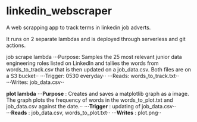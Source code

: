# linkedin_webscraper
A web scrapping app to track terms in linkedin job adverts.

It runs on 2 separate lambdas and is deployed through serverless and git actions.

job scrape lambda
    ⋅⋅⋅Purpose: Samples the 25 most relevant junior data engineering roles listed on LinkedIn and tallies 
        the words from words_to_track.csv that is then updated on a job_data.csv. Both files are on a 
        S3 bucket⋅⋅
    ⋅⋅⋅Trigger: 0530 everyday⋅⋅
    ⋅⋅⋅Reads: words_to_track.txt⋅⋅
    ⋅⋅⋅Writes: job_data.csv⋅⋅

**plot lambda**
⋅⋅⋅**Purpose** : Creates and saves a matplotlib graph as a image. The graph plots the frequency of words
in the words_to_plot.txt and job_data.csv against the date.⋅⋅
⋅⋅⋅**Trigger** : updating of job_data.csv⋅⋅
⋅⋅⋅**Reads** : job_data.csv, words_to_plot.txt⋅⋅
⋅⋅⋅**Writes** : plot.png⋅⋅
